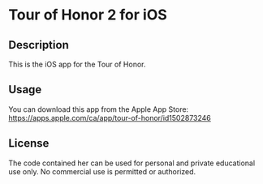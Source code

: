 # Tour of Honor 2 for iOS

## Description

This is the iOS app for the Tour of Honor.

## Usage

You can download this app from the Apple App Store: https://apps.apple.com/ca/app/tour-of-honor/id1502873246

## License

The code contained her can be used for personal and private educational use only. No commercial use is permitted or authorized.
